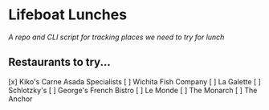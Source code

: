 # Lifeboat Lunches

_A repo and CLI script for tracking places we need to try for lunch_

## Restaurants to try...
[x] Kiko's Carne Asada Specialists
[ ] Wichita Fish Company
[ ] La Galette
[ ] Schlotzky's
[ ] George's French Bistro
[ ] Le Monde
[ ] The Monarch
[ ] The Anchor
